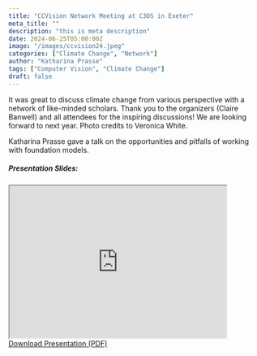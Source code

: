 ```yaml
---
title: "CCVision Network Meeting at C3DS in Exeter"
meta_title: ""
description: "this is meta description"
date: 2024-06-25T05:00:00Z
image: "/images/ccvision24.jpeg"
categories: ["Climate Change", "Network"]
author: "Katharina Prasse"
tags: ["Computer Vision", "Climate Change"]
draft: false
---
```


It was great to discuss climate change from various perspective with a network of like-minded scholars. Thank you to the organizers (Claire Banwell) and all attendees for the inspiring discussions! We are looking forward to next year.
Photo credits to Veronica White.

Katharina Prasse gave a talk on the opportunities and pitfalls of working with foundation models.


 <div class="conference-card">
    <div class="presentation-section">
        <h5>Presentation Slides:</h5>
        <iframe src="https://drive.google.com/file/d/1K2g4GKaMDBfkMQbZ28ygelOEeAGKyOR_/preview" 
                width="85%" height="300px" 
                class="presentation-iframe">
        </iframe>
        <br>
        <a href="https://drive.google.com/file/d/1K2g4GKaMDBfkMQbZ28ygelOEeAGKyOR_"
       class="download-button centered-block"
       download="presentation.pdf">
        Download Presentation (PDF)
        </a>
    </div>
</div>    